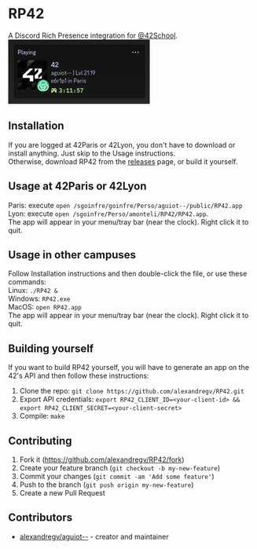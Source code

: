 # RP42

A Discord Rich Presence integration for [@42School](https://github.com/42School).  
![Screenshot](https://raw.githubusercontent.com/alexandregv/RP42/master/screenshot.png)

## Installation
If you are logged at 42Paris or 42Lyon, you don't have to download or install anything. Just skip to the Usage instructions.  
Otherwise, download RP42 from the [releases](https://github.com/alexandregv/RP42/releases) page, or build it yourself.  

## Usage at 42Paris or 42Lyon
Paris: execute `open /sgoinfre/goinfre/Perso/aguiot--/public/RP42.app`  
Lyon: execute `open /sgoinfre/Perso/amonteli/RP42/RP42.app`.  
The app will appear in your menu/tray bar (near the clock). Right click it to quit.

## Usage in other campuses
Follow Installation instructions and then double-click the file, or use these commands:  
Linux: `./RP42 &`  
Windows: `RP42.exe`  
MacOS: `open RP42.app`  
The app will appear in your menu/tray bar (near the clock). Right click it to quit.

## Building yourself
If you want to build RP42 yourself, you will have to generate an app on the 42's API and then follow these instructions:  
1. Clone the repo: `git clone https://github.com/alexandregv/RP42.git`  
2. Export API credentials: `export RP42_CLIENT_ID=<your-client-id> && export RP42_CLIENT_SECRET=<your-client-secret>`  
3. Compile: `make`  

## Contributing

1. Fork it (<https://github.com/alexandregv/RP42/fork>)  
2. Create your feature branch (`git checkout -b my-new-feature`)  
3. Commit your changes (`git commit -am 'Add some feature'`)  
4. Push to the branch (`git push origin my-new-feature`)  
5. Create a new Pull Request  

## Contributors

- [alexandregv/aguiot--](https://github.com/alexandregv) - creator and maintainer  
